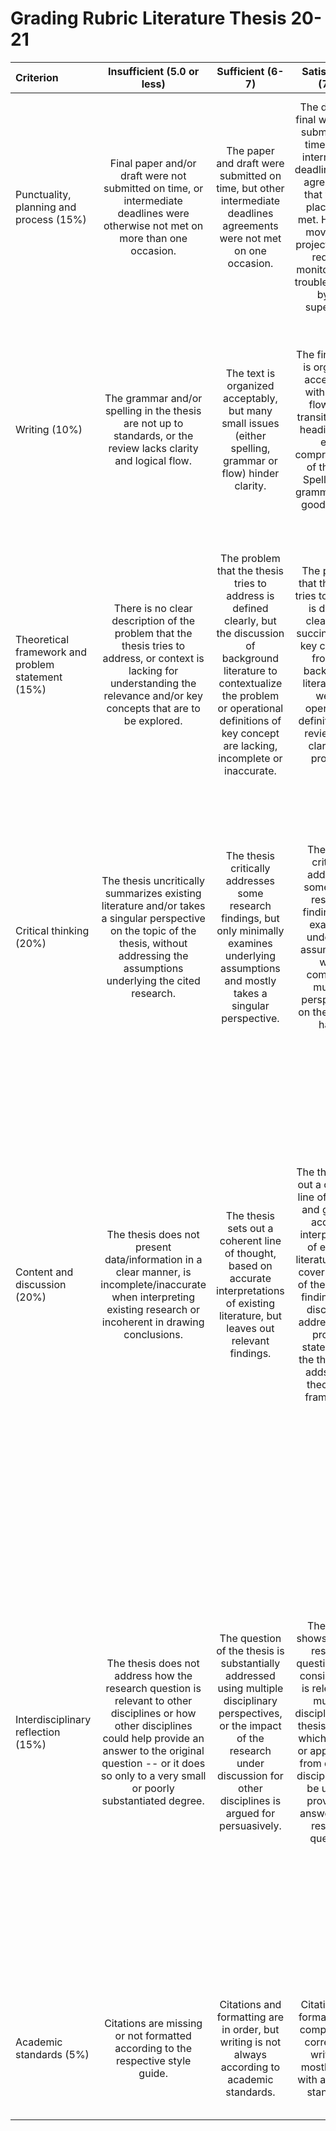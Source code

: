 # Grading Rubric Literature Thesis 20-21

|Criterion|Insufficient (5.0 or less)|Sufficient (6-7)|Satisfactory (7-8)|Good (8-9)|Excellent (9-10)| 
|:--- |:----: |:---:|:---: |:----: |:---: |
|Punctuality, planning and process (15%)|Final paper and/or draft were not submitted on time, or intermediate deadlines were otherwise not met on more than one occasion.|The paper and draft were submitted on time, but other intermediate deadlines agreements were not met on one occasion.|The draft and final work were submitted on time and all intermediate deadlines/other agreements that were in place were met. However, moving the project forward required monitoring and troubleshooting by the supervisor.|The submitted draft and final work were submitted in time. The student took a proactive stance towards work that needed to be done and problems that needed to be solved.|The draft and final work were submitted in time. The student was very proactive during the whole process of creating the thesis, foreseeing issues and possible solutions and acting accordingly to solve them ahead of time.|
|Writing (10%)|The grammar and/or spelling in the thesis are not up to standards, or the review lacks clarity and logical flow.|The text is organized acceptably, but many small issues (either spelling, grammar or flow) hinder clarity.|The final paper is organized acceptably, with logical flows and transitions and headings that ease comprehension of the text. Spelling and grammar are of good quality.|The final paper is very well organized. The writing is clear, parsimonious and makes good use of logical flow. Headings are helpful and used consistently.|The final paper is very well organized. The writing is clear, parsimonious and makes good use of logical flow. Headings are helpful and used consistently. Thoughts are articulated very well, leading to highly effective communication.|
|Theoretical framework and problem statement (15%)|There is no clear description of the problem that the thesis tries to address, or context is lacking for understanding the relevance and/or key concepts that are to be explored.|The problem that the thesis tries to address is defined clearly, but the discussion of background literature to contextualize the problem or operational definitions of key concept are lacking, incomplete or inaccurate.|The problem that the thesis tries to address is defined clearly and succinctly, and key concepts from the background literature, as well as operational definitions are reviewed to clarify the problem.|The problem that the thesis tries to address is defined clearly and succinctly, operational definitions are given and the thesis shows integration of a variety of sources to properly contextualize the central problem.|The thesis not only provides clear operational definitions and an integrated theoretical framework that draws on a variety of sources, but also identifies an important problem that warrants the literature research. This problem was stated clearly and succinctly.|
|Critical thinking (20%)|The thesis uncritically summarizes existing literature and/or takes a singular perspective on the topic of the thesis, without addressing the assumptions underlying the cited research.|The thesis critically addresses some research findings, but only minimally examines underlying assumptions and mostly takes a singular perspective.|The thesis critically addresses some of the research findings and examines underlying assumptions, while comparing multiple perspectives on the topic at hand.|The thesis critically addresses the research body under examination and takes a clear position by comparing multiple perspectives and questioning underlying assumptions.|The thesis shifts the thinking of the reader by critically examining the existing literature and taking a well-argued position, based on a comparison between multiple perspectives. This thesis questions underlying assumptions and adds original thought.|
|Content and discussion (20%)|The thesis does not present data/information in a clear manner, is incomplete/inaccurate when interpreting existing research or incoherent in drawing conclusions.|The thesis sets out a coherent line of thought, based on accurate interpretations of existing literature, but leaves out relevant findings.|The thesis sets out a coherent line of thought and gives an accurate interpretation of existing literature, while covering most of the relevant findings. The discussion addresses the problem statement of the thesis and adds to the theoretical framework.|The thesis follows a coherent line of thought and interpretations of existing research are accurate, and connected so that a persuasive argument follows. No relevant findings are missing, nor are irrelevant findings discussed. The discussion addresses the problem statement of the thesis and adds to the theoretical framework.|The thesis sets out a coherent line of thought and interprets existing research accurately, while clearly showing the connections between them to make an argument. No relevant findings are missing, nor are irrelevant findings discussed. The discussion addresses the problem statement of the thesis and adds to the theoretical framework, while also making clear suggestions for future, follow-up research.|
|Interdisciplinary reflection (15%)|The thesis does not address how the research question is relevant to other disciplines or how other disciplines could help provide an answer to the original question -- or it does so only to a very small or poorly substantiated degree.|The question of the thesis is substantially addressed using multiple disciplinary perspectives, or the impact of the research under discussion for other disciplines is argued for persuasively.|The thesis shows how the research question under consideration is relevant to multiple disciplines. The thesis clarifies which insights or approaches from different disciplines can be used to provide an answer to the research question.|The thesis shows how the research question under consideration is relevant to multiple disciplines. The thesis clarifies which insights or approaches from different disciplines can be used to answer the research question and integrates insights to arrive at a (tentative) interdisciplinary answer.|The thesis shows how the research question under consideration is relevant to multiple disciplines. The thesis clarifies which insights or approaches from different disciplines can be used to answer the research question and integrates these insights to arrive at a (tentative) interdisciplinary answer. The thesis explicitizes which different disciplinary insights complement each other, which ones exist at odds which each other and how future research or reasoning might resolve outstanding issues.|
|Academic standards (5%)|Citations are missing or not formatted according to the respective style guide.|Citations and formatting are in order, but writing is not always according to academic standards.|Citations and formatting are complete and correct and writing is mostly in line with academic standards.|Citations and formatting are complete and correct and academic writing is in line with academic standards.|Citations and formatting are complete and correct and academic writing is of the quality you would expect from a paper submitted by a PhD candidate.|
